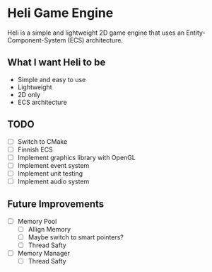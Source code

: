 # Heli Game Engine

Heli is a simple and lightweight 2D game engine that uses an Entity-Component-System (ECS) architecture.

## What I want Heli to be
- Simple and easy to use
- Lightweight
- 2D only
- ECS architecture

## TODO
- [ ] Switch to CMake
- [ ] Finnish ECS
- [ ] Implement graphics library with OpenGL
- [ ] Implement event system
- [ ] Implement unit testing
- [ ] Implement audio system

## Future Improvements
- [ ] Memory Pool
  - [ ] Allign Memory
  - [ ] Maybe switch to smart pointers?
  - [ ] Thread Safty
- [ ] Memory Manager
  - [ ] Thread Safty
